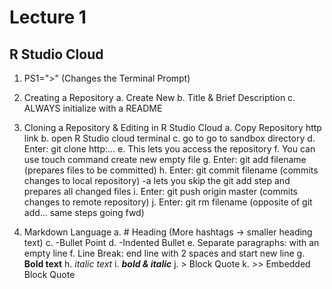 # Lecture 1

## R Studio Cloud  
1. PS1=">" (Changes the Terminal Prompt)
     
2. Creating a Repository
     a. Create New
     b. Title & Brief Description
     c. ALWAYS initialize with a README
    
3. Cloning a Repository & Editing in R Studio Cloud
    a. Copy Repository http link
    b. open R Studio cloud terminal 
    c. go to go to sandbox directory
    d. Enter: git clone http:...
    e. This lets you access the repository 
    f. You can use touch command create new empty file
    g. Enter: git add filename (prepares files to be committed) 
    h. Enter: git commit filename (commits changes to local repository)
            -a lets you skip the git add step and prepares all changed files
    i. Enter: git push origin master (commits changes to remote repository)
    j. Enter: git rm filename (opposite of git add... same steps going fwd)

4. Markdown Language 
    a. # Heading (More hashtags -> smaller heading text)
    c. -Bullet Point
    d.     -Indented Bullet
    e. Separate paragraphs: with an empty line
    f. Line Break: end line with 2 spaces and start new line
    g. **Bold text**
    h. *italic text*
    i. ***bold & italic***
    j. > Block Quote 
    k. >> Embedded Block Quote

